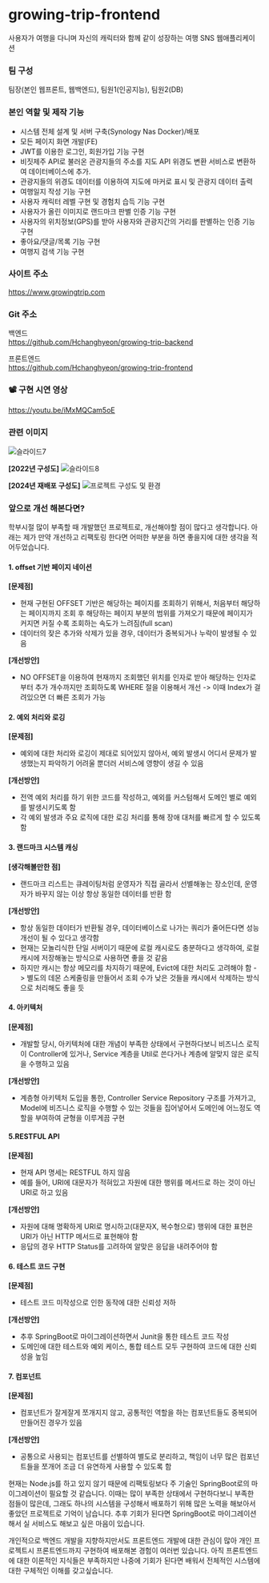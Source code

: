 # growing-trip-frontend

사용자가 여행을 다니며 자신의 캐릭터와 함께 같이 성장하는 여행 SNS 웹애플리케이션

### 팀 구성
팀장(본인 웹프론트, 웹백엔드), 팀원1(인공지능), 팀원2(DB)

### 본인 역할 및 제작 기능
- 시스템 전체 설계 및 서버 구축(Synology Nas Docker)/배포
- 모든 페이지 화면 개발(FE)
- JWT를 이용한 로그인, 회원가입 기능 구현
- 비짓제주 API로 불러온 관광지들의 주소를 지도 API 위경도 변환 서비스로 변환하여 데이터베이스에 추가.
- 관광지들의 위경도 데이터를 이용하여 지도에 마커로 표시 및 관광지 데이터 출력
- 여행일지 작성 기능 구현
- 사용자 캐릭터 레벨 구현 및 경험치 습득 기능 구현
- 사용자가 올린 이미지로 랜드마크 판별 인증 기능 구현
- 사용자의 위치정보(GPS)를 받아 사용자와 관광지간의 거리를 판별하는 인증 기능 구현
- 좋아요/댓글/목록 기능 구현
- 여행지 검색 기능 구현

### 사이트 주소
https://www.growingtrip.com

### Git 주소
백엔드 <br>
https://github.com/Hchanghyeon/growing-trip-backend

프론트엔드 <br>
https://github.com/Hchanghyeon/growing-trip-frontend

### 📽️ 구현 시연 영상
https://youtu.be/iMxMQCam5oE

### 관련 이미지
![슬라이드7](https://github.com/Hchanghyeon/growing-trip-frontend/assets/92444744/c9a2d6d5-081b-4fe0-946b-2063b91d781b)

**[2022년 구성도]**
![슬라이드8](https://github.com/Hchanghyeon/growing-trip-frontend/assets/92444744/ca80d53b-1b9b-4f30-a993-0388166450cb)

**[2024년 재배포 구성도]**
![프로젝트 구성도 및 환경](https://github.com/Hchanghyeon/growing-trip-backend/assets/92444744/06a43fa0-a6b4-4441-9b88-7e5eb65f3bf4)


### 앞으로 개선 해본다면?
학부시절 많이 부족할 때 개발했던 프로젝트로, 개선해야할 점이 많다고 생각합니다. 아래는 제가 만약 개선하고 리팩토링 한다면 어떠한 부분을 하면 좋을지에 대한 생각을 적어두었습니다.

#### 1. offset 기반 페이지 네이션

**[문제점]**
- 현재 구현된 OFFSET 기반은 해당하는 페이지를 조회하기 위해서, 처음부터 해당하는 페이지까지 조회 후 해당하는 페이지 부분의 범위를 가져오기 때문에 페이지가 커지면 커질 수록 조회하는 속도가 느려짐(full scan)
- 데이터의 잦은 추가와 삭제가 있을 경우, 데이터가 중복되거나 누락이 발생될 수 있음

**[개선방안]**
- NO OFFSET을 이용하여 현재까지 조회했던 위치를 인자로 받아 해당하는 인자로부터 추가 개수까지만 조회하도록 WHERE 절을 이용해서 개선 -> 이때 Index가 걸려있으면 더 빠른 조회가 가능

#### 2. 예외 처리와 로깅

**[문제점]**
- 예외에 대한 처리와 로깅이 제대로 되어있지 않아서, 예외 발생시 어디서 문제가 발생했는지 파악하기 어려울 뿐더러 서비스에 영향이 생길 수 있음

**[개선방안]**
- 전역 예외 처리를 하기 위한 코드를 작성하고, 예외를 커스텀해서 도메인 별로 예외를 발생시키도록 함
- 각 예외 발생과 주요 로직에 대한 로깅 처리를 통해 장애 대처를 빠르게 할 수 있도록 함

#### 3. 랜드마크 시스템 캐싱
**[생각해볼만한 점]**
- 랜드마크 리스트는 큐레이팅처럼 운영자가 직접 골라서 선별해놓는 장소인데, 운영자가 바꾸지 않는 이상 항상 동일한 데이터를 반환 함

**[개선방안]**
- 항상 동일한 데이터가 반환될 경우, 데이터베이스로 나가는 쿼리가 줄어든다면 성능 개선이 될 수 있다고 생각함
- 현재는 모놀리식한 단일 서버이기 때문에 로컬 캐시로도 충분하다고 생각하여, 로컬 캐시에 저장해놓는 방식으로 사용하면 좋을 것 같음
- 하지만 캐시는 항상 메모리를 차지하기 때문에, Evict에 대한 처리도 고려해야 함 -> 별도의 데몬 스케줄링을 만들어서 조회 수가 낮은 것들을 캐시에서 삭제하는 방식으로 처리해도 좋을 듯

#### 4. 아키텍처
**[문제점]**
- 개발할 당시, 아키텍처에 대한 개념이 부족한 상태에서 구현하다보니 비즈니스 로직이 Controller에 있거나, Service 계층을 Util로 쓴다거나 계층에 알맞지 않은 로직을 수행하고 있음

**[개선방안]**
- 계층형 아키텍처 도입을 통한, Controller Service Repository 구조를 가져가고, Model에 비즈니스 로직을 수행할 수 있는 것들을 집어넣어서 도메인에 어느정도 역할을 부여하여 균형을 이루게끔 구현

#### 5.RESTFUL API
**[문제점]**
- 현재 API 명세는 RESTFUL 하지 않음
- 예를 들어, URI에 대문자가 적혀있고 자원에 대한 행위를 메서드로 하는 것이 아닌 URI로 하고 있음

**[개선방안]**
- 자원에 대해 명확하게 URI로 명시하고(대문자X, 복수형으로) 행위에 대한 표현은 URI가 아닌 HTTP 메서드로 표현해야 함
- 응답의 경우 HTTP Status를 고려하여 알맞은 응답을 내려주어야 함

#### 6. 테스트 코드 구현
**[문제점]**
- 테스트 코드 미작성으로 인한 동작에 대한 신뢰성 저하

**[개선방안]**
- 추후 SpringBoot로 마이그레이션하면서 Junit을 통한 테스트 코드 작성
- 도메인에 대한 테스트와 예외 케이스, 통합 테스트 모두 구현하여 코드에 대한 신뢰성을 높임

#### 7. 컴포넌트
**[문제점]**
- 컴포넌트가 잘게잘게 쪼개지지 않고, 공통적인 역할을 하는 컴포넌트들도 중복되어 만들어진 경우가 있음

**[개선방안]**
- 공통으로 사용되는 컴포넌트를 선별하여 별도로 분리하고, 책임이 너무 많은 컴포넌트들을 쪼개어 조금 더 유연하게 사용할 수 있도록 함

현재는 Node.js를 하고 있지 않기 때문에 리팩토링보다 주 기술인 SpringBoot로의 마이그레이션이 필요할 것 같습니다. 이때는 많이 부족한 상태에서 구현하다보니 부족한 점들이 많은데, 그래도 하나의 시스템을 구성해서 배포하기 위해 많은 노력을 해보아서 좋았던 프로젝트로 기억이 남습니다. 추후 기회가 된다면 SpringBoot로 마이그레이션해서 실 서비스도 해보고 싶은 마음이 있습니다.

개인적으로 백엔드 개발을 지향하지만서도 프론트엔드 개발에 대한 관심이 많아 개인 프로젝트시 프론트엔드까지 구현하여 배포해본 경험이 여러번 있습니다. 아직 프론트엔드에 대한 이론적인 지식들은 부족하지만 나중에 기회가 된다면 배워서 전체적인 시스템에 대한 구체적인 이해를 갖고싶습니다.
